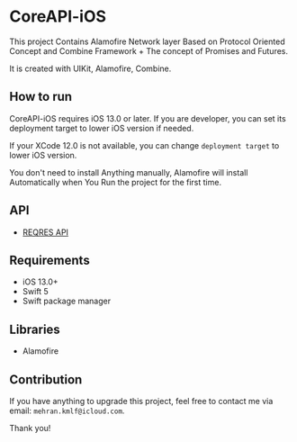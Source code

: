 # CoreAPI-iOS

This project Contains Alamofire Network layer Based on Protocol Oriented Concept and Combine Framework + The concept of Promises and Futures.

It is created with UIKit, Alamofire, Combine.



## How to run
CoreAPI-iOS requires iOS 13.0 or later. If you are developer, you can set its deployment target to lower iOS version if needed.

If your XCode 12.0 is not available, you can change `deployment target` to lower iOS version.

You don't need to install Anything manually, Alamofire will install  Automatically when You Run the project for the first time.  

## API
- [REQRES API](https://reqres.in/) 

## Requirements 
- iOS 13.0+
- Swift 5
- Swift package manager

## Libraries
- Alamofire

## Contribution
If you have anything to upgrade this project, feel free to contact me via email: `mehran.kmlf@icloud.com`.

Thank you!
